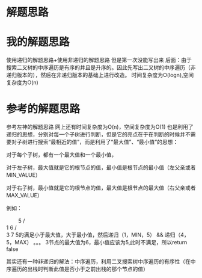 # 解题思路

# 我的解题思路
使用递归的解题思路+使用非递归的解题思路
但是第一次没能写出来
后面：由于搜索二叉树的中序遍历是有序的并且是升序的。因此先写出二叉树的中序遍历（非递归版本的），然后在非递归版本的基础上进行改造。
时间复杂度为O(logn),空间复杂度为O(n)

# 参考的解题思路
参考左神的解题思路
网上还有时间复杂度为O(n)，空间复杂度为O(1)
也是利用了递归的思想，分别对每一个子树进行判断，但是它的亮点在于在判断的时候并不需要对子树进行搜索“最相近的值”，而是利用了“最大值”、“最小值”的思想：

对于每个子树，都有一个最大值和一个最小值，

对于左子树，最大值就是它的根节点的值，最小值是根节点的最小值（左父亲或者MIN_VALUE）

对于右子树，最小值就是它的根节点的值，最大值是根节点的最大值（右父亲或者MAX_VALUE）

例如：

　　 5
   / \
  1   6
     / \
    3   7
5的满足小于最大值，大于最小值，然后递归（1，MIN，5） && 递归（4，5，MAX）
。。。
3节点的最大值为6，最小值应该为5,此时不满足，所以return false

其实还有一种非递归的解法：中序遍历，利用二叉搜索树中序遍历的有序性（在中序遍历的出栈时判断此值是否小于之前出栈的那个节点的值）